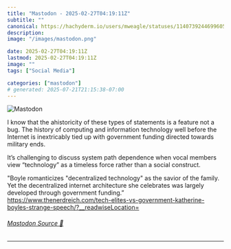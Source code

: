 ```yaml
---
title: "Mastodon - 2025-02-27T04:19:11Z"
subtitle: ""
canonical: https://hachyderm.io/users/mweagle/statuses/114073924469960533
description:
image: "/images/mastodon.png"

date: 2025-02-27T04:19:11Z
lastmod: 2025-02-27T04:19:11Z
image: ""
tags: ["Social Media"]

categories: ["mastodon"]
# generated: 2025-07-21T21:15:38-07:00
---
```

![Mastodon](/images/mastodon.png)

<p>I know that the ahistoricity of these types of statements is a feature not a bug. The history of computing and information technology well before the Internet is inextricably tied up with government funding directed towards military ends.</p><p>It’s challenging to discuss system path dependence when vocal members view “technology” as a timeless force rather than a social construct.</p><p>&quot;Boyle romanticizes &quot;decentralized technology&quot; as the savior of the family. Yet the decentralized internet architecture she celebrates was largely developed through government funding.” <a href="https://www.thenerdreich.com/tech-elites-vs-government-katherine-boyles-strange-speech/?__readwiseLocation=" target="_blank" rel="nofollow noopener noreferrer" translate="no"><span class="invisible">https://www.</span><span class="ellipsis">thenerdreich.com/tech-elites-v</span><span class="invisible">s-government-katherine-boyles-strange-speech/?__readwiseLocation=</span></a></p>


###### [Mastodon Source 🐘](https://hachyderm.io/@mweagle/114073924469960533)

___
